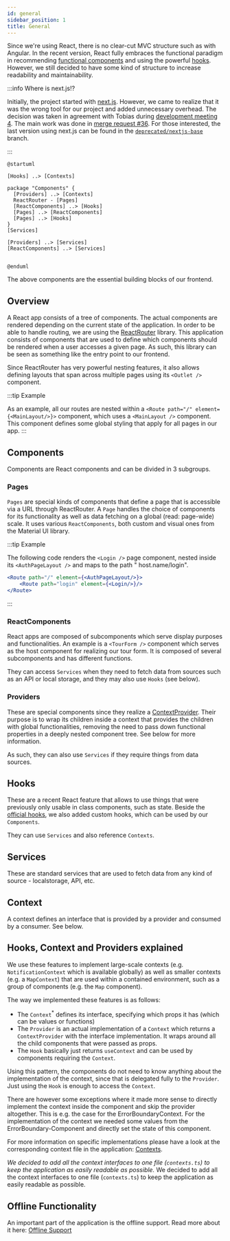 ```yaml
---
id: general
sidebar_position: 1
title: General
---
```


Since we're using React, there is no clear-cut MVC structure such as with Angular. In the recent version, React fully
embraces the functional paradigm in
recommending [functional components](https://reactjs.org/docs/components-and-props.html#function-and-class-components)
and using the powerful [hooks](https://reactjs.org/docs/hooks-intro.html). However, we still decided to have some kind
of structure to increase readability and maintainability.

:::info Where is next.js!?

Initially, the project started with [next.js](https://nextjs.org/). However, we came to realize that it was the wrong
tool for our project and added unnecessary overhead. The decision was taken in agreement with Tobias
during [development meeting 4](/meeting-notes/development-meeting-4). The main work was done
in [merge request #36](https://github.com/gipfeli-io/gipfeli-frontend/pull/36). For those interested, the last version
using next.js can be found in the
[`deprecated/nextjs-base`](https://github.com/gipfeli-io/gipfeli-frontend/tree/deprecated/nextjs-base) branch.

:::

```plantuml Overall
@startuml

[Hooks] ..> [Contexts]

package "Components" {
  [Providers] ..> [Contexts]
  ReactRouter - [Pages]
  [ReactComponents] ..> [Hooks]
  [Pages] ..> [ReactComponents]
  [Pages] ..> [Hooks]
}
[Services]

[Providers] ..> [Services]
[ReactComponents] ..> [Services]


@enduml
```

The above components are the essential building blocks of our frontend.

## Overview

A React app consists of a tree of components. The actual components are rendered depending on the current state of the
application. In order to be able to handle routing, we are using the  [ReactRouter](https://reactrouter.com/) library.
This application consists of components that are used to define which components should be rendered when a user accesses
a given page. As such, this library can be seen as something like the entry point to our frontend.

Since ReactRouter has very powerful nesting features, it also allows defining layouts that span across multiple pages
using its `<Outlet />` component.

:::tip Example

As an example, all our routes are nested within a `<Route path="/" element={<MainLayout/>}>` component, which uses
a `<MainLayout />` component. This component defines some global styling that apply for all pages in our app.
:::

## Components

Components are React components and can be divided in 3 subgroups.

### Pages

`Pages` are special kinds of components that define a page that is accessible via a URL through ReactRouter. A `Page`
handles the choice of components for its functionality as well as data fetching on a global (read: page-wide) scale. It
uses various `ReactComponents`, both custom and visual ones from the Material UI library.

:::tip Example

The following code renders the `<Login />` page component, nested inside its `<AuthPageLayout />` and maps to the path "
host.name/login".

```jsx
<Route path="/" element={<AuthPageLayout/>}>
    <Route path="login" element={<Login/>}/>
</Route>
```

:::

### ReactComponents

React apps are composed of subcomponents which serve display purposes and functionalities. An example is
a `<TourForm />` component which serves as the host component for realizing our tour form. It is composed of several
subcomponents and has different functions.

They can access `Services` when they need to fetch data from sources such as an API or local storage, and they may also
use `Hooks` (see below).

### Providers

These are special components since they realize
a [ContextProvider](https://reactjs.org/docs/context.html#contextprovider). Their purpose is to wrap its children inside
a context that provides the children with global functionalities, removing the need to pass down functional properties
in a deeply nested component tree. See below for more information.

As such, they can also use `Services` if they require things from data sources.

## Hooks

These are a recent React feature that allows to use things that were previously only usable in class components, such as
state. Beside the [official hooks](https://reactjs.org/docs/hooks-reference.html), we also added custom hooks, which
can be used by our `Components`.

They can use `Services` and also reference `Contexts`.

## Services

These are standard services that are used to fetch data from any kind of source - localstorage, API, etc.

## Context

A context defines an interface that is provided by a provider and consumed by a consumer. See below.

## Hooks, Context and Providers explained

We use these features to implement large-scale contexts (e.g. `NotificationContext` which is available globally) as well
as smaller contexts (e.g. a `MapContext`) that are used within a contained environment, such as a group of components 
(e.g. the `Map` component).

The way we implemented these features is as follows:

* The `Context`<sup>*</sup> defines its interface, specifying which props it has (which can be values or functions)
* The `Provider` is an actual implementation of a `Context` which returns a `ContextProvider` with the interface
  implementation. It wraps around all the child components that were passed as props.
* The `Hook` basically just returns `useContext` and can be used by components requiring the `Context`.

Using this pattern, the components do not need to know anything about the implementation of the context, since that is
delegated fully to the `Provider`. Just using the `Hook` is enough to access the `Context`.

There are however some exceptions where it made more sense to directly implement the context inside the component and skip the 
provider altogether. This is e.g. the case for the ErrorBoundaryContext. For the implementation of the context we needed some values from the ErrorBoundary-Component
and directly set the state of this component. 

For more information on specific implementations please have a look at the corresponding context file in the application: [Contexts](https://github.com/gipfeli-io/gipfeli-frontend/tree/main/src/contexts).

<sup>*</sup>We decided to add all the context interfaces to one file (`contexts.ts`) to keep the application as easily readable as possible.
<sup>*</sup>We decided to add all the context interfaces to one file (<code>contexts.ts</code>) to keep the application as easily
readable as possible.

## Offline Functionality

An important part of the application is the offline support. Read more about it here: [Offline Support](offline-support) 